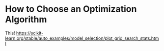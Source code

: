 # How to Choose an Optimization Algorithm

This! https://scikit-learn.org/stable/auto_examples/model_selection/plot_grid_search_stats.html
